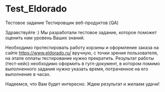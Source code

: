 # Test_Eldorado
Тестовое задание Тестировщик веб-продуктов (QA)

Здравствуйте :)
Мы разработали тестовое задание, которое поможет оценить нам уровень Ваших знаний.

Необходимо протестировать работу корзины и оформление заказа на сайте https://www.eldorado.ru/ вручную, с точки зрения пользователя, на этапе оплаты тестирование нужно прекратить. 
Результат работы (тест-кейс) необходимо оформить в гугл-документ, в котором помимо выполненного задания нужно указать время, потраченное на его выполнение в часах.

Надеемся, что Вам будет интересно. Ждем результат и желаем удачи!


